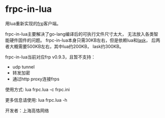# frpc-in-lua

用lua重新实现的[frp](https://github.com/fatedier/frp)客户端。

frpc-in-lua主要解决了go-lang编译后的可执行文件尺寸太大， 无法放入各类智能硬件固件的问题。
frpc-in-lua本身只需30KB左右，但是依赖lua和[lask](https://github.com/spyderj-cn/lask)，
后两者大概需要500KB左右，其中lua约200KB， lask约300KB。

frpc-in-lua当前对应frp v0.9.3，且暂不支持：
* udp tunnel
* 转发加密
* 通过http proxy连接frps

使用方式:  lua frpc.lua -c frpc.ini

更多信息请使用: lua frpc.lua -h

开发者：上海高恪网络
